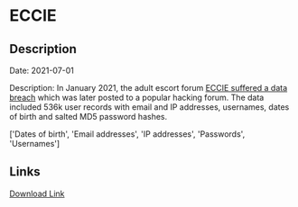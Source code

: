 # ECCIE

## Description

Date: 2021-07-01

Description:
In January 2021, the adult escort forum <a href="https://www.eccie.net/showthread.php?p=1062479958" target="_blank" rel="noopener">ECCIE suffered a data breach</a> which was later posted to a popular hacking forum. The data included 536k user records with email and IP addresses, usernames, dates of birth and salted MD5 password hashes.


['Dates of birth', 'Email addresses', 'IP addresses', 'Passwords', 'Usernames']

## Links

[Download Link](https://link-to.net/1229997/578.1134951961687/dynamic/?r=ZWNjaWUubmV0)